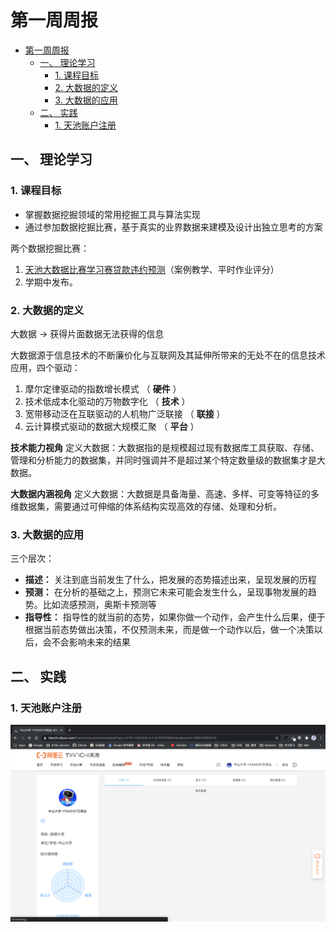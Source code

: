 # 第一周周报

- [第一周周报](#第一周周报)
  - [一、 理论学习](#一-理论学习)
    - [1. 课程目标](#1-课程目标)
    - [2. 大数据的定义](#2-大数据的定义)
    - [3. 大数据的应用](#3-大数据的应用)
  - [二、 实践](#二-实践)
    - [1. 天池账户注册](#1-天池账户注册)

## 一、 理论学习

### 1. 课程目标

- 掌握数据挖掘领域的常用挖掘工具与算法实现
- 通过参加数据挖掘比赛，基于真实的业界数据来建模及设计出独立思考的方案

两个数据挖掘比赛：
1. [天池大数据比赛学习赛贷款违约预测](https://tianchi.aliyun.com/competition/entrance/531830/introduction)（案例教学、平时作业评分）
2. 学期中发布。

### 2. 大数据的定义

大数据 -> 获得片面数据无法获得的信息

大数据源于信息技术的不断廉价化与互联网及其延伸所带来的无处不在的信息技术应用，四个驱动：
1. 摩尔定律驱动的指数增长模式 （ **硬件** ）
2. 技术低成本化驱动的万物数字化 （ **技术** ）
3. 宽带移动泛在互联驱动的人机物广泛联接 （ **联接** ）
4. 云计算模式驱动的数据大规模汇聚 （ **平台** ）

**技术能力视角** 定义大数据：大数据指的是规模超过现有数据库工具获取、存储、管理和分析能力的数据集，并同时强调并不是超过某个特定数量级的数据集才是大数据。

**大数据内涵视角** 定义大数据：大数据是具备海量、高速、多样、可变等特征的多维数据集，需要通过可伸缩的体系结构实现高效的存储、处理和分析。                     

### 3. 大数据的应用

三个层次：
- **描述：** 关注到底当前发生了什么，把发展的态势描述出来，呈现发展的历程
- **预测：** 在分析的基础之上，预测它未来可能会发生什么，呈现事物发展的趋势。比如流感预测，奥斯卡预测等
- **指导性：** 指导性的就当前的态势，如果你做一个动作，会产生什么后果，便于根据当前态势做出决策，不仅预测未来，而是做一个动作以后，做一个决策以后，会不会影响未来的结果



## 二、 实践

### 1. 天池账户注册

![](./week_report_1_images/tianchi_mainpage.png)

